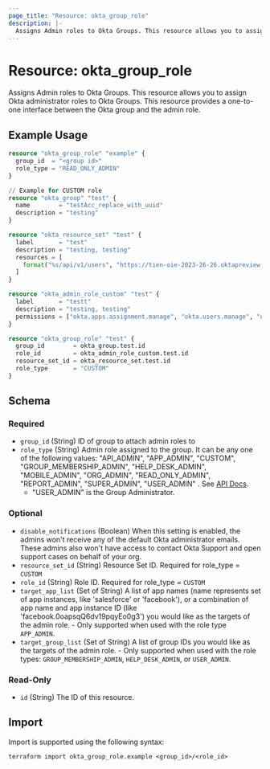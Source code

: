 ```yaml
---
page_title: "Resource: okta_group_role"
description: |-
  Assigns Admin roles to Okta Groups. This resource allows you to assign Okta administrator roles to Okta Groups. This resource provides a one-to-one interface between the Okta group and the admin role.
---
```


# Resource: okta_group_role

Assigns Admin roles to Okta Groups. This resource allows you to assign Okta administrator roles to Okta Groups. This resource provides a one-to-one interface between the Okta group and the admin role.

## Example Usage

```terraform
resource "okta_group_role" "example" {
  group_id  = "<group id>"
  role_type = "READ_ONLY_ADMIN"
}

// Example for CUSTOM role
resource "okta_group" "test" {
  name        = "testAcc_replace_with_uuid"
  description = "testing"
}

resource "okta_resource_set" "test" {
  label       = "test"
  description = "testing, testing"
  resources = [
    format("%s/api/v1/users", "https://tien-oie-2023-26-26.oktapreview.com"),
  ]
}

resource "okta_admin_role_custom" "test" {
  label       = "testt"
  description = "testing, testing"
  permissions = ["okta.apps.assignment.manage", "okta.users.manage", "okta.apps.manage"]
}

resource "okta_group_role" "test" {
  group_id        = okta_group.test.id
  role_id         = okta_admin_role_custom.test.id
  resource_set_id = okta_resource_set.test.id
  role_type       = "CUSTOM"
}
```

<!-- schema generated by tfplugindocs -->
## Schema

### Required

- `group_id` (String) ID of group to attach admin roles to
- `role_type` (String) Admin role assigned to the group. It can be any one of the following values:
	"API_ADMIN",
	"APP_ADMIN",
	"CUSTOM",
	"GROUP_MEMBERSHIP_ADMIN",
	"HELP_DESK_ADMIN",
	"MOBILE_ADMIN",
	"ORG_ADMIN",
	"READ_ONLY_ADMIN",
	"REPORT_ADMIN",
	"SUPER_ADMIN",
	"USER_ADMIN"
	. See [API Docs](https://developer.okta.com/docs/reference/api/roles/#role-types).
	- "USER_ADMIN" is the Group Administrator.

### Optional

- `disable_notifications` (Boolean) When this setting is enabled, the admins won't receive any of the default Okta administrator emails. These admins also won't have access to contact Okta Support and open support cases on behalf of your org.
- `resource_set_id` (String) Resource Set ID. Required for role_type = `CUSTOM`
- `role_id` (String) Role ID. Required for role_type = `CUSTOM`
- `target_app_list` (Set of String) A list of app names (name represents set of app instances, like 'salesforce' or 'facebook'), or a combination of app name and app instance ID (like 'facebook.0oapsqQ6dv19pqyEo0g3') you would like as the targets of the admin role. - Only supported when used with the role type `APP_ADMIN`.
- `target_group_list` (Set of String) A list of group IDs you would like as the targets of the admin role. - Only supported when used with the role types: `GROUP_MEMBERSHIP_ADMIN`, `HELP_DESK_ADMIN`, or `USER_ADMIN`.

### Read-Only

- `id` (String) The ID of this resource.

## Import

Import is supported using the following syntax:

```shell
terraform import okta_group_role.example <group_id>/<role_id>
```
